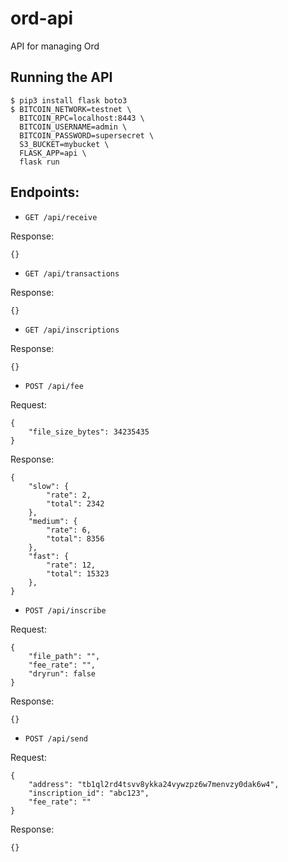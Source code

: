 # ord-api
API for managing Ord

## Running the API

```
$ pip3 install flask boto3
$ BITCOIN_NETWORK=testnet \ 
  BITCOIN_RPC=localhost:8443 \
  BITCOIN_USERNAME=admin \
  BITCOIN_PASSWORD=supersecret \
  S3_BUCKET=mybucket \
  FLASK_APP=api \
  flask run
```

## Endpoints:

- `GET /api/receive`

Response:

```
{}
```

- `GET /api/transactions`

Response:

```
{}
```

- `GET /api/inscriptions`

Response:

```
{}
```

- `POST /api/fee`

Request:

```
{
    "file_size_bytes": 34235435
}
```

Response:

```
{
    "slow": {
        "rate": 2,
        "total": 2342    
    },
    "medium": {
        "rate": 6,
        "total": 8356    
    },
    "fast": {
        "rate": 12,
        "total": 15323    
    },
}
```

- `POST /api/inscribe`

Request:

```
{
    "file_path": "",
    "fee_rate": "",
    "dryrun": false
}
```

Response:

```
{}
```

- `POST /api/send`

Request:

```
{
    "address": "tb1ql2rd4tsvv8ykka24vywzpz6w7menvzy0dak6w4",
    "inscription_id": "abc123",
    "fee_rate": ""
}
```

Response:

```
{}
```